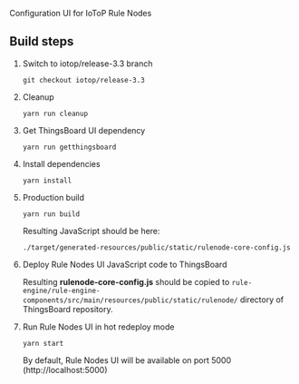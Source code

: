 Configuration UI for IoToP Rule Nodes

## Build steps

1) Switch to iotop/release-3.3 branch
    ```
    git checkout iotop/release-3.3 
    ```
2) Cleanup
    ```
    yarn run cleanup 
    ```
3) Get ThingsBoard UI dependency
    ```
    yarn run getthingsboard 
    ```
4) Install dependencies
    ```
    yarn install 
    ```
5) Production build    
    ```
    yarn run build 
    ```
    Resulting JavaScript should be here:
    ```
    ./target/generated-resources/public/static/rulenode-core-config.js
    ```
6) Deploy Rule Nodes UI JavaScript code to ThingsBoard

    Resulting **rulenode-core-config.js**
    should be copied to ```rule-engine/rule-engine-components/src/main/resources/public/static/rulenode/```
    directory of ThingsBoard repository.

7) Run Rule Nodes UI in hot redeploy mode

    ```
    yarn start
    ```
    
    By default, Rule Nodes UI will be available on port 5000 (http://localhost:5000)
